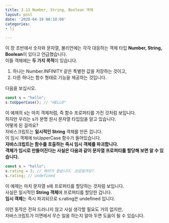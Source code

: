 ```yaml
---
title: 3.13 Number, String, Boolean 객체
layout: post
date: '2020-04-19 08:18:00'
categories:
- lj

---
```


이 장 초반에서 숫자와 문자열, 불리언에는 각각 대응하는 객체 타입 **Number, String, Boolean**이 있다고 언급했습니다.  
이들 객체에는 **두 가지 목적**이 있습니다.  
1. 하나는 Number.INFINITY 같은 특별한 값을 저장하는 것이고, 
2. 다른 하나는 함수 형태로 기능을 제공하는 것입니다.  

다음을 보십시오.

```javascript
const s = "hello";
s.toUpperCase(); // "HELLO"
```

이 예제의 s는 마치 객체처럼, 즉 함수 프로퍼티를 가진 것처럼 보입니다.  
하지만 우리는 s가 분명 원시 문자열 타입임을 알고 있습니다.  
어떻게 된 걸까요?  
자바스크립트는 **일시적인 String** 객체를 만든 겁니다.  
이 임시 객체에 toUpperCase 함수가 들어있습니다.  
**자바스크립트는 함수를 호출하는 즉시 임시 객체를 파괴합니다.**  
**객체가 임시로 만들어진다는 사실은 다음과 같이 문자열 프로퍼티를 할당해 보면 알 수 있습니다.**

```javascript
const s = "hello";
s.rating = 3; // 에러가 없습니다. 성공일까요?
s.rating; // undefined
```

이 예제는 마치 문자열 s에 프로퍼티를 할당하는 것처럼 보입니다.  
사실은 일시적인 **String 객체**에 프로퍼티를 할당한 겁니다.  
**임시 객체**는 즉시 파괴되므로 s.rating은 undefined 입니다.

이런 동작은 전혀 드러나지 않고 사실 생각할 필요도 거의 없지만,  
자바스크립트가 이면에서 무슨 일을 하는지 알아 두면 도움이 될 수 있습니다.